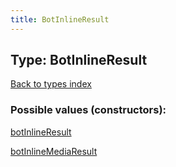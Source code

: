 ```yaml
---
title: BotInlineResult
---
```

## Type: BotInlineResult  
[Back to types index](index.md)



### Possible values (constructors):

[botInlineResult](../constructors/botInlineResult.md)  

[botInlineMediaResult](../constructors/botInlineMediaResult.md)  

